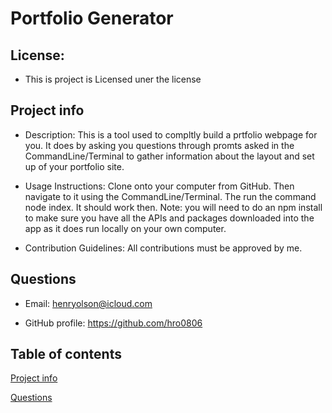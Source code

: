# Portfolio Generator

## License: 
* This is project is Licensed uner the  license                     

## Project info
* Description: This is a tool used to compltly build a prtfolio webpage for you. It does by asking you questions through promts asked in the CommandLine/Terminal to gather information about the layout and set up of your portfolio site.

* Usage Instructions: Clone onto your computer from GitHub. Then navigate to it using the CommandLine/Terminal. The run the command node index. It should work then. Note: you will need to do an npm install to make sure you have all the APIs and packages downloaded into the app as it does run locally on your own computer.

* Contribution Guidelines: All contributions must be approved by me.

## Questions
* Email: henryolson@icloud.com

* GitHub profile: https://github.com/hro0806

## Table of contents
[Project info](#project-info)

[Questions](#questions)
